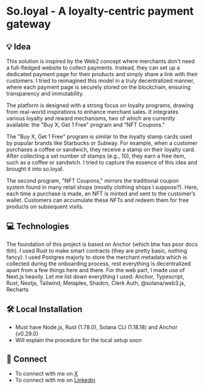 # So.loyal - A loyalty-centric payment gateway

## 💡 Idea
This solution is inspired by the Web2 concept where merchants don't need a full-fledged website to collect payments. Instead, they can set up a dedicated payment page for their products and simply share a link with their customers. I tried to reimagined this model in a truly decentralized manner, where each payment page is securely stored on the blockchain, ensuring transparency and immutability.

The platform is designed with a strong focus on loyalty programs, drawing from real-world inspirations to enhance merchant sales. It integrates various loyalty and reward mechanisms, two of which are currently available: the "Buy X, Get 1 Free" program and "NFT Coupons."

The "Buy X, Get 1 Free" program is similar to the loyalty stamp cards used by popular brands like Starbucks or Subway. For example, when a customer purchases a coffee or sandwich, they receive a stamp on their loyalty card. After collecting a set number of stamps (e.g., 10), they earn a free item, such as a coffee or sandwich. I tried to capture the essence of this idea and brought it into so.loyal.

The second program, "NFT Coupons," mirrors the traditional coupon system found in many retail shops (mostly clothing shops I suppose?). Here, each time a purchase is made, an NFT is minted and sent to the customer’s wallet. Customers can accumulate these NFTs and redeem them for free products on subsequent visits.

## 💻 Technologies
The foundation of this project is based on Anchor (which btw has poor docs tbh). I used Rust to make smart contracts (they are pretty basic, nothing fancy). I used Postgres majorly to store the merchant metadata which is collected during the onboarding process, rest everything is decentralized apart from a few things here and there. For the web part, I made use of Next.js heavily. 
Let me list down everything I used: Anchor, Typescript, Rust, Nextjs, Tailwind, Metaplex, Shadcn, Clerk Auth, @solana/web3.js, Recharts

## 🛠️ Local Installation
- Must have Node.js, Rust (1.78.0), Solana CLI (1.18.18) and Anchor (v0.29.0)
- Will explain the procedure for the local setup soon

## 🔗 Connect 
- To connect with me on [X](https://x.com/m3hulsrivastava)
- To connect with me on [Linkedin](https://www.linkedin.com/in/mehulsrivastava1/)
